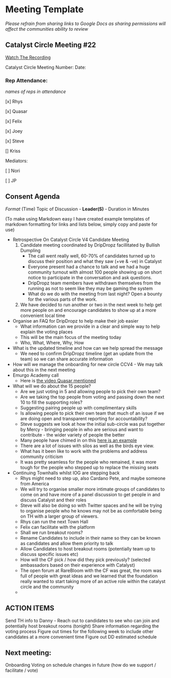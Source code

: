 # Meeting Template

*Please refrain from sharing links to Google Docs as sharing permissions will affect the communities ability to review*

## Catalyst Circle Meeting #22

[Watch The Recording](https://www.youtube.com/watch?v=zdkakn8KynM)

Catalyst Circle Meeting Number:
Date: 

### Rep Attendance:

*names of reps in attendance*

[x] Rhys

[x] Quasar

[x] Felix

[x] Joey

[x] Steve

[] Kriss


Mediators:


[ ] Nori

[ ] JP


## Consent Agenda

*Format* (Time) Topic of Discussion - **Leader(S)** - Duration in Minutes

(To make using Markdown easy I have created example templates of markdown formatting for links and lists below, simply copy and paste for use)

- Retrospective On Catalyst Circle V4 Candidate Meeting
    1. Candidate meeting coordinated by DripDropz facillitated by Bullish Dumpling
        + The call went really well, 60-70% of candidates turned up to discuss their position and what they saw (+ve & -ve) in Catalyst
        + Everyone present had a chance to talk and we had a huge community turnout with almost 100 people showing up on short notice to participate in the conversation and ask questions.
        + DripDropz team members have withdrawn themselves from the running as not to seem like they may be gaming the system
        + What do we do with the meeting from last night? Open a bounty for the various parts of the work.
    2. We have decided to run another or two in the next week to help get more people on and encourage candidates to show up at a more convenient local time
- Organise an FAQ for DripDropz to help make their job easier
    + What information can we provide in a clear and simple way to help explain the voting places
    + This will be the main focus of the meeting today
    + Who, What, Where, Why, How
- What is the updated timeline and how can we help spread the message
    + We need to confirm DripDropz timeline (get an update from the team) so we can share accurate information
- How will we manage the onboarding for new circle CCV4 - We may talk about this in the next meeting
- Emurgo Academy call
    + Here is [the video Quasar mentioned](https://youtube.com/clip/Ugkx62JvJ5Jg3utASI_sGTBFpn2TQKXBHMC9)
- What will we do about the 15 people?
    + Are we just voting in 5 and allowing people to pick their own team?
    + Are we taking the top people from voting and passing down the next 10 to fill the supporting roles?
    + Suggesting pairing people up with complimentary skills
    + Is allowing people to pick their own team that much of an issue if we are doing open and transparent reporting for accountability?
    + Steve suggests we look at how the initial sub-circle was put together by Mercy - bringing people in who are serious and want to contribute - the wider variety of people the better
    + Many people have chimed in on this [here is an example](https://twitter.com/Jane14457995/status/1585490819506642946?s=20&t=f2olSdFp0KAw1zXmMn2ciQ)
    + There are a lot of issues with silos as well as the birds eye view.
    + What has it been like to work with the problems and address community criticism
    + It was pretty seamless for the people who remained, it was more tough for the people who stepped up to replace the missing seats
- Continuing Townhalls whilst IOG are stepping back
    + Rhys might need to step up, also Cardano Pete, and maybe someone from America
    + We will try to organise smaller more intimate groups of candidates to come on and have more of a panel discussion to get people in and discuss Catalyst and their roles
    + Steve will also be doing so with Twitter spaces and he will be trying to organise people who he knows may not be as comfortable being on TH with a larger group of viewers.
    + Rhys can run the next Town Hall
    + Felix can facilitate with the platform
    + Shall we run breakout rooms?
    + Rename Candidates to include in their name so they can be known as candidates and allow them priority to talk
    + Allow Candidates to host breakout rooms (potentially team up to discuss specific issues etc)
    + How will the CF pick / how did they pick previously? (selected ambassadors based on their experience with Catalyst)
    + The open forum at RareBloom with the CF was great, the room was full of people with great ideas and we learned that the foundation really wanted to start taking more of an active role within the catalyst circle and the community
    + 

## ACTION ITEMS

Send TH info to Danny - Reach out to candidates to see who can join and potentially host breakout rooms (tonight)
Share information regarding the voting process
Figure out times for the following week to include other candidates at a more convenient time
Figure out DD estimated schedule

## Next meeting:

Onboarding
Voting on schedule changes in future (how do we support / facilitate / vote)
